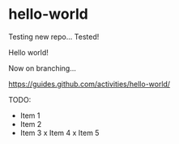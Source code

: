# hello-world

Testing new repo... Tested!

Hello world!

Now on branching...

https://guides.github.com/activities/hello-world/

TODO: 
  - Item 1
  - Item 2
  - Item 3
  x Item 4
  x Item 5


